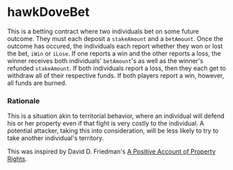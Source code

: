 # hawkDoveBet

This is a betting contract where two individuals bet on some future outcome. They must each deposit a `stakeAmount` and a `betAmount`. Once the outcome has occured, the individuals each report whether they won or lost the bet, `iWin` or `iLose`. If one reports a win and the other reports a loss, the winner receives both individuals' `betAmount`'s as well as the winner's refunded `stakeAmount`. If both individuals report a loss, then they each get to withdraw all of their respective funds. If both players report a win, however, all funds are burned. 

### Rationale

This is a situation akin to territorial behavior, where an individual will defend his or her property even if that fight is very costly to the individual. A potential attacker, taking this into consideration, will be less likely to try to take another individual's territory.


This was inspired by David D. Friedman's [A Positive Account of Property Rights](http://www.daviddfriedman.com/Academic/Property/Property.html). 
